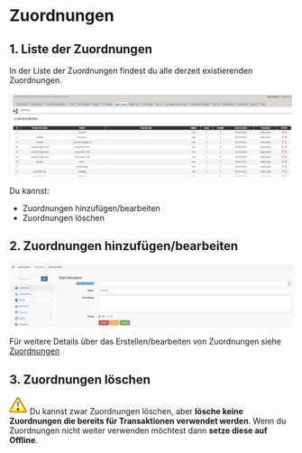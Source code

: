 # Zuordnungen

## 1. Liste der Zuordnungen

In der Liste der Zuordnungen findest du alle derzeit existierenden Zuordnungen.

![Liste der Zuordnungen](../../.gitbook/assets/admin_allocations.png)

Du kannst:

* Zuordnungen hinzufügen/bearbeiten
* Zuordnungen löschen

## 2. Zuordnungen hinzufügen/bearbeiten

![Zuordnungen hinzuf&#xFC;gen/bearbeiten](../../.gitbook/assets/allocations_edit.png)

Für weitere Details über das Erstellen/bearbeiten von Zuordnungen siehe [Zuordnungen](../the-user-side/accounts.md)

## 3. Zuordnungen löschen

![Important](../../.gitbook/assets/important.png) Du kannst zwar Zuordnungen löschen, aber **lösche keine Zuordnungen die bereits für Transaktionen verwendet werden**. Wenn du Zuordnungen nicht weiter verwenden möchtest dann **setze diese auf Offline**.

